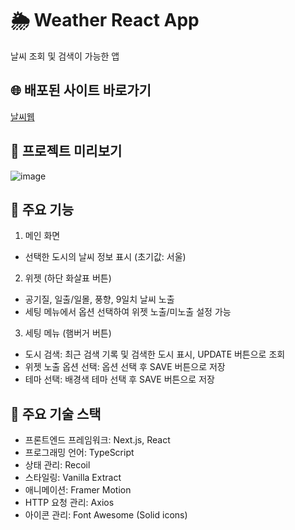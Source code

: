 # 🌦 Weather React App

날씨 조회 및 검색이 가능한 앱

## 🌐 배포된 사이트 바로가기
[날씨웹](https://sia-weather.vercel.app/)

## 📸 프로젝트 미리보기
![image](https://github.com/user-attachments/assets/d05a1b31-c766-47c0-ab62-5ea64bdd779f)

## 🌟 주요 기능
1. 메인 화면
- 선택한 도시의 날씨 정보 표시 (초기값: 서울)
2. 위젯 (하단 화살표 버튼)
- 공기질, 일출/일몰, 풍향, 9일치 날씨 노출
- 세팅 메뉴에서 옵션 선택하여 위젯 노출/미노출 설정 가능
3. 세팅 메뉴 (햄버거 버튼)
- 도시 검색: 최근 검색 기록 및 검색한 도시 표시, UPDATE 버튼으로 조회
- 위젯 노출 옵션 선택: 옵션 선택 후 SAVE 버튼으로 저장
- 테마 선택: 배경색 테마 선택 후 SAVE 버튼으로 저장
  
## 📌 주요 기술 스택
- 프론트엔드 프레임워크: Next.js, React
- 프로그래밍 언어: TypeScript
- 상태 관리: Recoil
- 스타일링: Vanilla Extract
- 애니메이션: Framer Motion
- HTTP 요청 관리: Axios
- 아이콘 관리: Font Awesome (Solid icons)
